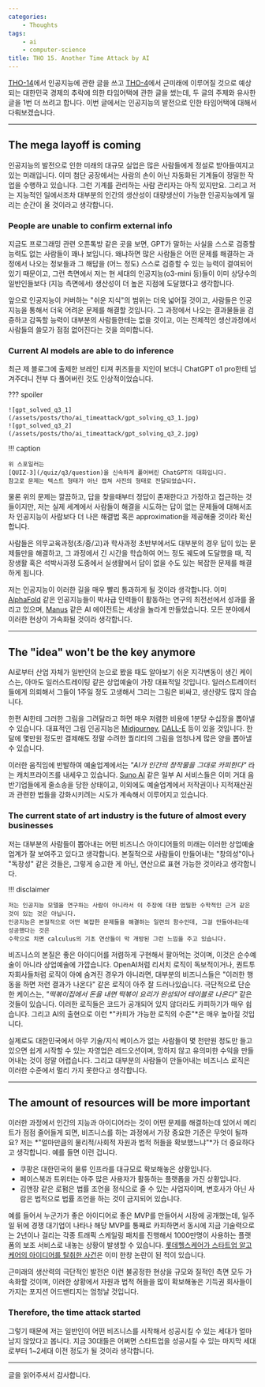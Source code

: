 ```yaml
---
categories:
    - Thoughts
tags:
    - ai
    - computer-science
title: THO 15. Another Time Attack by AI
---
```


[THO-14](../tho/14)에서 인공지능에 관한 글을 쓰고
[THO-4](../tho/4)에서 근미래에 이루어질 것으로 예상되는 대한민국 경제의 추락에 의한 타임어택에 관한 글을 썼는데,
두 글의 주제와 유사한 글을 1번 더 쓰려고 합니다.
이번 글에서는 인공지능의 발전으로 인한 타임어택에 대해서 다뤄보겠습니다.

<!-- more -->
---

## The mega layoff is coming

인공지능의 발전으로 인한 미래의 대규모 실업은 많은 사람들에게 정설로 받아들여지고 있는 미래입니다.
이미 첨단 공장에서는 사람의 손이 아닌 자동화된 기계들이 정밀한 작업을 수행하고 있습니다.
그런 기계를 관리하는 사람 관리자는 아직 있지만요.
그리고 저는 지능적인 일에서조차 대부분의 인간의 생산성이 대량생산이 가능한 인공지능에게 밀리는 순간이 올 것이라고 생각합니다.

### People are unable to confirm external info

지금도 프로그래밍 관련 오픈톡방 같은 곳을 보면, GPT가 말하는 사실을 스스로 검증할 능력도 없는 사람들이 꽤나 보입니다.
왜냐하면 많은 사람들은 어떤 문제를 해결하는 과정에서 나오는 정보들과 그 해답을 (어느 정도) 스스로 검증할 수 있는 능력이 결여되어 있기 때문이고,
그런 측면에서 저는 현 세대의 인공지능(o3-mini 등)들이 이미 상당수의 일반인들보다 (지능 측면에서) 생산성이 더 높은 지점에 도달했다고 생각합니다.

앞으로 인공지능이 커버하는 "쉬운 지식"의 범위는 더욱 넓어질 것이고, 사람들은 인공지능을 통해서 더욱 어려운 문제를 해결할 것입니다.
그 과정에서 나오는 결과물들을 검증하고 감독할 능력이 대부분의 사람들한테는 없을 것이고, 이는 전체적인 생산과정에서 사람들의 쓸모가 점점 없어진다는 것을 의미합니다.

### Current AI models are able to do inference

최근 제 블로그에 출제한 브레인 티져 퀴즈들을 지인이 보더니 ChatGPT o1 pro한테 넘겨주더니 전부 다 풀어버린 것도 인상적이었습니다.

??? spoiler

    ![gpt_solved_q3_1](/assets/posts/tho/ai_timeattack/gpt_solving_q3_1.jpg)
    ![gpt_solved_q3_2](/assets/posts/tho/ai_timeattack/gpt_solving_q3_2.jpg)

!!! caption

    위 스포일러는
    [QUIZ-3](/quiz/q3/question)을 신속하게 풀어버린 ChatGPT의 대화입니다.
    참고로 문제는 텍스트 형태가 아닌 캡쳐 사진의 형태로 전달되었습니다.

물론 위의 문제는 깔끔하고, 답을 찾을때부터 정답이 존재한다고 가정하고 접근하는 것들이지만,
저는 실제 세계에서 사람들이 해결을 시도하는 답이 없는 문제들에 대해서조차
인공지능이 사람보다 더 나은 해결법 혹은 approximation을 제공해줄 것이라 확신합니다.

사람들은 의무교육과정(초/중/고)과 학사과정 초반부에서도 대부분의 경우 답이 있는 문제들만을 해결하고, 그 과정에서 긴 시간을 학습하여 어느 정도 궤도에 도달했을 때,
직장생활 혹은 석박사과정 도중에서 실생활에서 답이 없을 수도 있는 복잡한 문제를 해결하게 됩니다.

저는 인공지능이 이러한 길을 매우 빨리 통과하게 될 것이라 생각합니다.
이미 [AlphaFold](https://deepmind.google/technologies/alphafold/) 같은 인공지능들이 박사급 인력들이 활동하는 연구의 최전선에서 성과를 올리고 있으며,
[Manus](https://manus.im/) 같은 AI 에이전트는 세상을 놀라게 만들었습니다.
모든 분야에서 이러한 현상이 가속화될 것이라 생각합니다.

---

## The "idea" won't be the key anymore

AI로부터 산업 자체가 일반인의 눈으로 봤을 때도 알아보기 쉬운 지각변동이 생긴 케이스는, 아마도 일러스트레이팅 같은 상업예술이 가장 대표적일 것입니다.
일러스트레이터들에게 의뢰해서 그들이 1주일 정도 고생해서 그리는 그림은 비싸고, 생산량도 많지 않습니다.

한편 AI한테 그러한 그림을 그려달라고 하면 매우 저렴한 비용에 1분당 수십장을 뽑아낼 수 있습니다.
대표적인 그림 인공지능은 [Midjourney](https://www.midjourney.com/home), [DALL-E](https://openai.com/index/dall-e-2/) 등이 있을 것입니다.
한달에 몇만원 정도만 결제해도 정말 수려한 퀄리티의 그림을 엄청나게 많은 양을 뽑아낼 수 있습니다.

이러한 움직임에 반발하여 예술업계에서는 *"AI가 인간의 창작물을 그대로 카피한다"* 라는 캐치프라이즈를 내세우고 있습니다.
[Suno AI](https://suno.com) 같은 일부 AI 서비스들은 이미 거대 음반기업들에게 줄소송을 당한 상태이고,
이외에도 예술업계에서 저작권이나 지적재산권과 관련한 법들을 강화시키려는 시도가 계속해서 이루어지고 있습니다.

### The current state of art industry is the future of almost every businesses

저는 대부분의 사람들이 뽑아내는 어떤 비즈니스 아이디어들의 미래는 이러한 상업예술업계가 잘 보여주고 있다고 생각합니다.
본질적으로 사람들이 만들어내는 "창의성"이나 "독창성" 같은 것들은, 그렇게 숭고한 게 아닌, 연산으로 표현 가능한 것이라고 생각합니다.

!!! disclaimer

    저는 인공지능 모델을 연구하는 사람이 아니라서 이 주장에 대한 엄밀한 수학적인 근거 같은 것이 있는 것은 아닙니다.
    인공지능은 본질적으로 어떤 복잡한 문제들을 해결하는 일련의 함수인데, 그걸 만들어내는데 성공했다는 것은
    수학으로 치면 calculus의 기초 연산들이 막 개방된 그런 느낌을 주고 있습니다.

비즈니스의 본질은 좋은 아이디어를 저렴하게 구현해서 팔아먹는 것이며, 이것은 순수예술이 아니라 상업예술에 가깝습니다.
OpenAI처럼 리서치 로직이 독보적이거나, 퀀트투자회사들처럼 로직이 아예 숨겨진 경우가 아니라면,
대부분의 비즈니스들은 "이러한 행동을 하면 저런 결과가 나온다" 같은 로직이 아주 잘 드러나있습니다.
극단적으로 단순한 케이스는, *"떡볶이집에서 돈을 내면 떡볶이 요리가 완성되어 테이블로 나온다"* 같은 것들이 있습니다.
이러한 로직들은 코드가 공개되어 있지 않더라도 카피하기가 매우 쉽습니다.
그리고 AI의 출현으로 이런 *"카피가 가능한 로직의 수준"*은 매우 높아질 것입니다.

실제로도 대한민국에서 아무 기술/지식 베이스가 없는 사람들이 몇 천만원 정도만 들고 있으면 쉽게 시작할 수 있는 자영업은 레드오션이며, 망하지 않고 유의미한 수익을 만들어내는 것이 정말 어렵습니다.
그리고 대부분의 사람들이 만들어내는 비즈니스 로직은 이러한 수준에서 멀리 가지 못한다고 생각합니다.

---

## The amount of resources will be more important

이러한 과정에서 인간의 지능과 아이디어라는 것이 어떤 문제를 해결하는데 있어서 메리트가 점점 줄어들게 되면,
비즈니스를 하는 과정에서 가장 중요한 기준은 무엇이 될까요?
저는 *"얼마만큼의 물리적/사회적 자원과 법적 허들을 확보했느냐"*가 더 중요하다고 생각합니다.
예를 들면 이런 겁니다.

- 쿠팡은 대한민국의 물류 인프라를 대규모로 확보해놓은 상황입니다.
- 페이스북과 트위터는 아주 많은 사용자가 활동하는 플랫폼을 가진 상황입니다.
- 김앤장 같은 로펌은 법률 조언을 정식으로 줄 수 있는 사업자이며, 변호사가 아닌 사람은 법적으로 법률 조언을 하는 것이 금지되어 있습니다.

예를 들어서 누군가가 좋은 아이디어로 좋은 MVP를 만들어서 시장에 공개했는데,
일주일 뒤에 경쟁 대기업이 나타나 해당 MVP를 통째로 카피하면서
동시에 지금 기술력으로는 2년이나 걸리는 각종 트래픽 스케일링 패치를 진행해서 1000만명이 사용하는 플랫폼의 보조 서비스로 내놓는 상황이 발생할 수 있습니다.
[롯데헬스케어가 스타트업 알고케어의 아이디어를 탈취한 사건](https://www.newsprime.co.kr/news/article/?no=590987)은 이미 한창 논란이 된 적이 있습니다.

근미래의 생산력의 극단적인 발전은 이런 불공정한 현상을 규모와 질적인 측면 모두 가속화할 것이며,
이러한 상황에서 자원과 법적 허들을 많이 확보해놓은 기득권 회사들이 가지는 포지션 어드밴티지는 엄청날 것입니다.

### Therefore, the time attack started

그렇기 때문에 저는 일반인이 어떤 비즈니스를 시작해서 성공시킬 수 있는 세대가 얼마 남지 않았다고 봅니다.
지금 30대들은 어쩌면 스타트업을 성공시킬 수 있는 마지막 세대로부터 1~2세대 이전 정도가 될 것이라 생각합니다.

---

글을 읽어주셔서 감사합니다.
